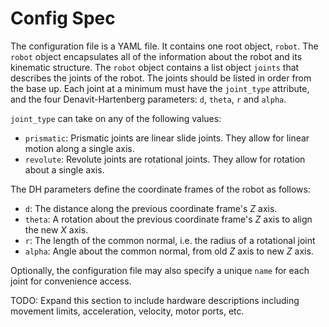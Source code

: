 # Config Spec #

The configuration file is a YAML file. It contains one root object, `robot`. The `robot` object encapsulates all of the information about the robot and its kinematic structure.
The `robot` object contains a list object `joints` that describes the joints of the robot. The joints should be listed in order from the base up. Each joint at a minimum must have the `joint_type` attribute, and the four Denavit-Hartenberg parameters: `d`, `theta`, `r` and `alpha`.

`joint_type` can take on any of the following values: 
- `prismatic`: Prismatic joints are linear slide joints. They allow for linear motion along a single axis.
- `revolute`: Revolute joints are rotational joints. They allow for rotation about a single axis.

The DH parameters define the coordinate frames of the robot as follows:
- `d`: The distance along the previous coordinate frame's _Z_ axis.
- `theta`: A rotation about the previous coordinate frame's _Z_ axis to align the new _X_ axis.
- `r`: The length of the common normal, i.e. the radius of a rotational joint
- `alpha`: Angle about the common normal, from old _Z_ axis to new _Z_ axis.

Optionally, the configuration file may also specify a unique `name` for each joint for convenience access.

TODO: Expand this section to include hardware descriptions including movement limits, acceleration, velocity, motor ports, etc. 